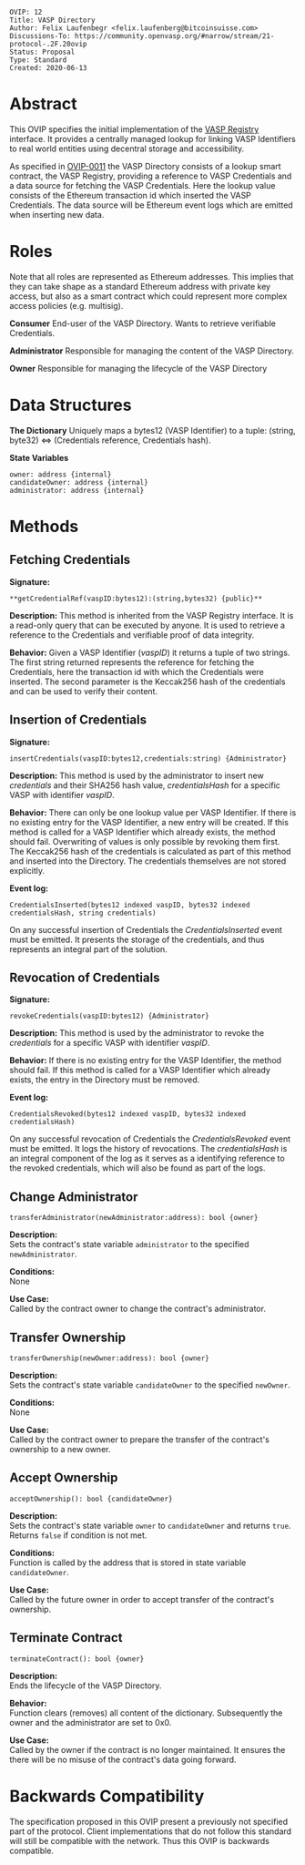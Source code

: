 ```pseudocode
OVIP: 12
Title: VASP Directory
Author: Felix Laufenbegr <felix.laufenberg@bitcoinsuisse.com>
Discussions-To: https://community.openvasp.org/#narrow/stream/21-protocol-.2F.20ovip
Status: Proposal
Type: Standard
Created: 2020-06-13
```

# Abstract

This OVIP specifies the initial implementation of the [VASP Registry](https://github.com/OpenVASP/ovips/blob/master/ovip-0011.md) interface. It provides a centrally managed lookup for linking VASP Identifiers to real world entities using decentral storage and accessibility.

As specified in [OVIP-0011](https://github.com/OpenVASP/ovips/blob/master/ovip-0011.md) the VASP Directory consists of a lookup smart contract, the VASP Registry, providing a reference to VASP Credentials and a data source for fetching the VASP Credentials. Here the lookup value consists of the Ethereum transaction id which inserted the VASP Credentials. The data source will be Ethereum event logs which are emitted when inserting new data.

# Roles

Note that all roles are represented as Ethereum addresses. This implies that they can take shape as a standard Ethereum address with private key access, but also as a smart contract which could represent more complex access policies (e.g. multisig).

**Consumer**
End-user of the VASP Directory. Wants to retrieve verifiable Credentials.

**Administrator**
Responsible for managing the content of the VASP Directory.

**Owner**
Responsible for managing the lifecycle of the VASP Directory

# Data Structures

**The Dictionary**
Uniquely maps a bytes12 (VASP Identifier) to a tuple: (string, byte32) <=> (Credentials reference, Credentials hash).

**State Variables**

```pseudocode
owner: address {internal}
candidateOwner: address {internal}
administrator: address {internal}
```

# Methods

## Fetching Credentials

**Signature:**

```pseudocode
**getCredentialRef(vaspID:bytes12):(string,bytes32) {public}**
```

**Description:**
This method is inherited from the VASP Registry interface. It is a read-only query that can be executed by anyone. It is used to retrieve a reference to the Credentials and verifiable proof of data integrity.

**Behavior:**
Given a VASP Identifier (*vaspID*) it returns a tuple of two strings. The first string returned represents the reference for fetching the Credentials, here the transaction id with which the Credentials were inserted. The second parameter is the Keccak256 hash of the credentials and can be used to verify their content.

## Insertion of Credentials

**Signature:**

```pseudocode
insertCredentials(vaspID:bytes12,credentials:string) {Administrator}
```

**Description:**
This method is used by the administrator to insert new *credentials* and their SHA256 hash value, *credentialsHash* for a specific VASP with identifier *vaspID*. 

**Behavior:**
There can only be one lookup value per VASP Identifier. If there is no existing entry for the VASP Identifier, a new entry will be  created. If this method is called for a VASP Identifier which already exists, the method should fail. Overwriting of values is only possible by revoking them first.
The Keccak256 hash of the credentials is calculated as part of this method and inserted into the Directory. The credentials themselves are not stored explicitly.

**Event log:**

```pseudocode
CredentialsInserted(bytes12 indexed vaspID, bytes32 indexed credentialsHash, string credentials)
```
On any successful insertion of Credentials the *CredentialsInserted* event must be emitted. It presents the storage of the credentials, and thus represents an integral part of the solution.

## Revocation of Credentials

**Signature:**

```pseudocode
revokeCredentials(vaspID:bytes12) {Administrator}
```

**Description:**
This method is used by the administrator to revoke the *credentials* for a specific VASP with identifier *vaspID*. 

**Behavior:**
If there is no existing entry for the VASP Identifier, the method should fail. If this method is called for a VASP Identifier which already exists, the entry in the Directory must be removed.

**Event log:**

```pseudocode
CredentialsRevoked(bytes12 indexed vaspID, bytes32 indexed credentialsHash)
```
On any successful revocation of Credentials the *CredentialsRevoked* event must be emitted. It logs the history of revocations. The *credentialsHash* is an integral component of the log as it serves as a identifying reference to the revoked credentials, which will also be found as part of the logs.

## Change Administrator

```pseudocode
transferAdministrator(newAdministrator:address): bool {owner}
```

**Description:**  
Sets the contract's state variable `administrator` to the specified `newAdministrator`.

**Conditions:**  
None

**Use Case:**  
Called by the contract owner to change the contract's administrator.

## Transfer Ownership

```pseudocode
transferOwnership(newOwner:address): bool {owner}
```

**Description:**  
Sets the contract's state variable `candidateOwner` to the specified `newOwner`.

**Conditions:**  
None

**Use Case:**  
Called by the contract owner to prepare the transfer of the contract's ownership to a new owner.

## Accept Ownership

```pseudocode
acceptOwnership(): bool {candidateOwner}
```

**Description:**  
Sets the contract's state variable `owner` to `candidateOwner` and returns `true`.  
Returns `false` if condition is not met.

**Conditions:**  
Function is called by the address that is stored in state variable `candidateOwner`.

**Use Case:**  
Called by the future owner in order to accept transfer of the contract's ownership.

## Terminate Contract

```pseudocode
terminateContract(): bool {owner}
```

**Description:**  
Ends the lifecycle of the VASP Directory.

**Behavior:**  
Function clears (removes) all content of the dictionary. Subsequently the owner and the administrator are set to 0x0.

**Use Case:**  
Called by the owner if the contract is no longer maintained. It ensures the there will be no misuse of the contract's data going forward. 

# Backwards Compatibility

The specification proposed in this OVIP present a previously not specified part of the protocol. Client implementations that do not follow this standard will still be compatible with the network. Thus this OVIP is backwards compatible.
